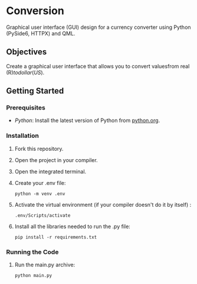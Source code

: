 # Conversion

Graphical user interface (GUI) design for a currency converter using Python (PySide6, HTTPX) and QML.

## Objectives

Create a graphical user interface that allows you to convert values ​​from real (R$) to dollar (US$).

## Getting Started

### Prerequisites

- *Python*: Install the latest version of Python from [python.org](https://www.python.org/).

### Installation

1. Fork this repository.
   
2. Open the project in your compiler.
   
3. Open the integrated terminal.
   
4. Create your .env file:
   
   ```
   python -m venv .env
   ```
   
5. Activate the virtual environment (if your compiler doesn't do it by itself) :

   ```
   .env/Scripts/activate
   ```
   
6. Install all the libraries needed to run the .py file:

   ```
   pip install -r requirements.txt
   ```

### Running the Code

1. Run the main.py archive:

   ```
   python main.py
   ```
